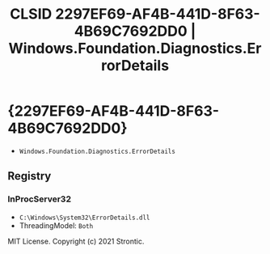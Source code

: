 ﻿---
title: "CLSID 2297EF69-AF4B-441D-8F63-4B69C7692DD0 | Windows.Foundation.Diagnostics.ErrorDetails"
excerpt: What is COM-Object CLSID 2297EF69-AF4B-441D-8F63-4B69C7692DD0?
---

# {2297EF69-AF4B-441D-8F63-4B69C7692DD0}

* `Windows.Foundation.Diagnostics.ErrorDetails`

## Registry


### InProcServer32

* `C:\Windows\System32\ErrorDetails.dll`
* ThreadingModel: `Both`

MIT License. Copyright (c) 2021 Strontic.


